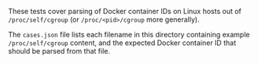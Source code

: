 These tests cover parsing of Docker container IDs on Linux hosts out of `/proc/self/cgroup` (or `/proc/<pid>/cgroup` more generally).

The `cases.json` file lists each filename in this directory containing example `/proc/self/cgroup` content, and the expected Docker container ID that should be parsed from that file.
